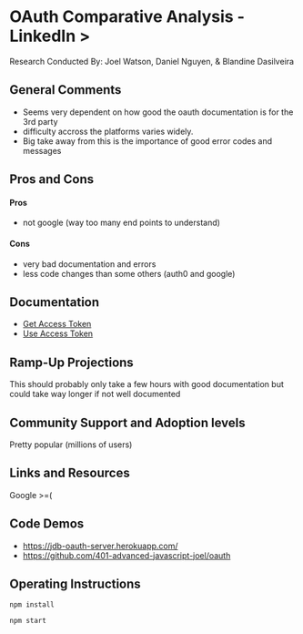# OAuth Comparative Analysis - LinkedIn >

Research Conducted By: Joel Watson, Daniel Nguyen, & Blandine Dasilveira

## General Comments

- Seems very dependent on how good the oauth documentation is for the 3rd party
- difficulty accross the platforms varies widely.
- Big take away from this is the importance of good error codes and messages

## Pros and Cons

#### Pros

- not google (way too many end points to understand)

#### Cons

- very bad documentation and errors
- less code changes than some others (auth0 and google)

## Documentation

- [Get Access Token](https://docs.microsoft.com/en-us/linkedin/shared/authentication/authorization-code-flow?context=linkedin/context)
- [Use Access Token](https://docs.microsoft.com/en-us/linkedin/consumer/integrations/self-serve/sign-in-with-linkedin)

## Ramp-Up Projections

This should probably only take a few hours with good documentation but could take way longer if not well documented

## Community Support and Adoption levels

Pretty popular (millions of users)

## Links and Resources

Google >=(

## Code Demos

- https://jdb-oauth-server.herokuapp.com/
- https://github.com/401-advanced-javascript-joel/oauth

## Operating Instructions

`npm install`

`npm start`
